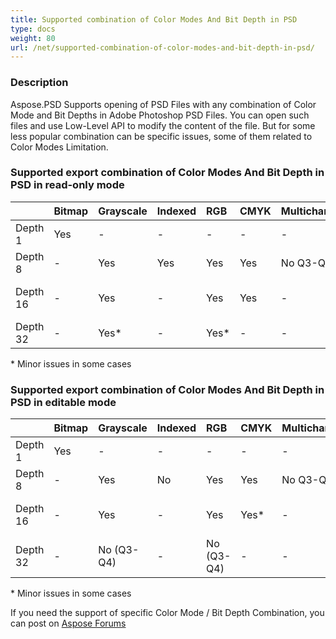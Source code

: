 ```yaml
---
title: Supported combination of Color Modes And Bit Depth in PSD
type: docs
weight: 80
url: /net/supported-combination-of-color-modes-and-bit-depth-in-psd/
---
```


### **Description**
Aspose.PSD Supports opening of PSD Files with any combination of Color Mode and Bit Depths in Adobe Photoshop PSD Files. You can open such files and use Low-Level API to modify the content of the file. But for some less popular combination can be specific issues, some of them related to Color Modes Limitation.
### **Supported export combination of Color Modes And Bit Depth in PSD in read-only mode**

| |Bitmap|Grayscale|Indexed|RGB|CMYK|Multichannel|Duotone|Lab|
| :- | :- | :- | :- | :- | :- | :- | :- | :- |
|Depth 1|Yes[](https://issue.kharkov.dynabic.com/issues/PSDNET-283)|-|-|-|-|-|-|-|
|Depth 8|-|Yes|Yes|Yes|Yes|No Q3-Q4|No Q3-Q4|Yes[](https://issue.kharkov.dynabic.com/issues/PSDNET-290)|
|Depth 16|-|Yes|-|Yes|Yes|-[](https://issue.kharkov.dynabic.com/issues/PSDNET-287)|-|No (Q3-Q4)|
|Depth 32|-|Yes*[](https://issue.kharkov.dynabic.com/issues/PSDNET-125)|-|Yes*|-[](https://issue.kharkov.dynabic.com/issues/PSDNET-285)|-[](https://issue.kharkov.dynabic.com/issues/PSDNET-288)|-|-|
\* Minor issues in some cases
### **Supported export combination of Color Modes And Bit Depth in PSD in editable mode**

| |Bitmap|Grayscale|Indexed|RGB|CMYK|Multichannel|Duotone|Lab|
| :- | :- | :- | :- | :- | :- | :- | :- | :- |
|Depth 1|Yes|-|-|-|-|-|-|-|
|Depth 8|-|Yes|No|Yes|Yes|No Q3-Q4|No Q3-Q4|Yes*|
|Depth 16|-|Yes|-|Yes|Yes*|-|-|No (Q3-Q4)|
|Depth 32|-|No (Q3-Q4)|-|No (Q3-Q4)|-|-|-|-|
\* Minor issues in some cases



If you need the support of specific Color Mode / Bit Depth Combination, you can post on [Aspose Forums](https://forum.aspose.com/c/psd)



